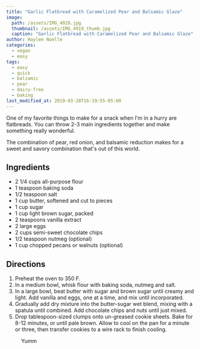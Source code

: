 ```yaml
---
title: "Garlic Flatbread with Caramelized Pear and Balsamic Glaze"
image: 
  path: /assets/IMG_4928.jpg
  thumbnail: /assets/IMG_4919_thumb.jpg
  caption: "Garlic Flatbread with Caramelized Pear and Balsamic Glaze"
author: Haylee Noelle
categories:
  - vegan
  - easy
tags:
  - easy
  - quick
  - balsamic
  - pear
  - dairy-free
  - baking
last_modified_at: 2019-03-28T16:19:55-05:00
---
```


One of my favorite things to make for a snack when I'm in a hurry are flatbreads. You can throw 2-3 main ingredients together and make something really wonderful.

The combination of pear, red onion, and balsamic reduction makes for a sweet and savory combination that's out of this world.

## Ingredients

* 2 1/4 cups all-purpose flour
* 1 teaspoon baking soda
* 1/2 teaspoon salt
* 1 cup butter, softened and cut to pieces
* 1 cup sugar
* 1 cup light brown sugar, packed
* 2 teaspoons vanilla extract
* 2 large eggs
* 2 cups semi-sweet chocolate chips
* 1/2 teaspoon nutmeg (optional)
* 1 cup chopped pecans or walnuts (optional)

## Directions

1. Preheat the oven to 350 F.
2. In a medium bowl, whisk flour with baking soda, nutmeg and salt.
3. In a large bowl, beat butter with sugar and brown sugar until creamy and light. Add vanilla and eggs, one at a time, and mix until incorporated.
4. Gradually add dry mixture into the butter-sugar wet blend, mixing with a spatula until combined. Add chocolate chips and nuts until just mixed.
5. Drop tablespoon-sized clumps onto un-greased cookie sheets. Bake for 8-12 minutes, or until pale brown. Allow to cool on the pan for a minute or three, then transfer cookies to a wire rack to finish cooling.





<figure class="align-center">
  <a href="#"><img src="{{ '/assets/IMG_4919.jpg' | absolute_url }}" alt=""></a>
  <figcaption>Yumm</figcaption>
</figure> 

